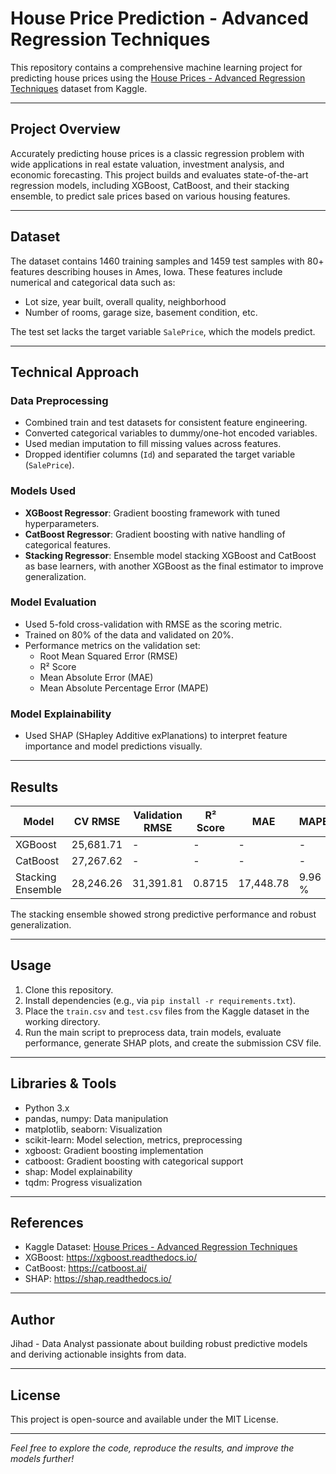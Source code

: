 # House Price Prediction - Advanced Regression Techniques

This repository contains a comprehensive machine learning project for predicting house prices using the [House Prices - Advanced Regression Techniques](https://www.kaggle.com/c/house-prices-advanced-regression-techniques) dataset from Kaggle.

---

## Project Overview

Accurately predicting house prices is a classic regression problem with wide applications in real estate valuation, investment analysis, and economic forecasting. This project builds and evaluates state-of-the-art regression models, including XGBoost, CatBoost, and their stacking ensemble, to predict sale prices based on various housing features.

---

## Dataset

The dataset contains 1460 training samples and 1459 test samples with 80+ features describing houses in Ames, Iowa. These features include numerical and categorical data such as:

- Lot size, year built, overall quality, neighborhood
- Number of rooms, garage size, basement condition, etc.

The test set lacks the target variable `SalePrice`, which the models predict.

---

## Technical Approach

### Data Preprocessing
- Combined train and test datasets for consistent feature engineering.
- Converted categorical variables to dummy/one-hot encoded variables.
- Used median imputation to fill missing values across features.
- Dropped identifier columns (`Id`) and separated the target variable (`SalePrice`).

### Models Used
- **XGBoost Regressor**: Gradient boosting framework with tuned hyperparameters.
- **CatBoost Regressor**: Gradient boosting with native handling of categorical features.
- **Stacking Regressor**: Ensemble model stacking XGBoost and CatBoost as base learners, with another XGBoost as the final estimator to improve generalization.

### Model Evaluation
- Used 5-fold cross-validation with RMSE as the scoring metric.
- Trained on 80% of the data and validated on 20%.
- Performance metrics on the validation set:
  - Root Mean Squared Error (RMSE)
  - R² Score
  - Mean Absolute Error (MAE)
  - Mean Absolute Percentage Error (MAPE)

### Model Explainability
- Used SHAP (SHapley Additive exPlanations) to interpret feature importance and model predictions visually.

---

## Results

| Model           | CV RMSE       | Validation RMSE | R² Score | MAE        | MAPE      |
|-----------------|---------------|-----------------|----------|------------|-----------|
| XGBoost         | 25,681.71     | -               | -        | -          | -         |
| CatBoost        | 27,267.62     | -               | -        | -          | -         |
| Stacking Ensemble | 28,246.26    | 31,391.81       | 0.8715   | 17,448.78  | 9.96 %    |

The stacking ensemble showed strong predictive performance and robust generalization.

---

## Usage

1. Clone this repository.
2. Install dependencies (e.g., via `pip install -r requirements.txt`).
3. Place the `train.csv` and `test.csv` files from the Kaggle dataset in the working directory.
4. Run the main script to preprocess data, train models, evaluate performance, generate SHAP plots, and create the submission CSV file.

---

## Libraries & Tools

- Python 3.x
- pandas, numpy: Data manipulation
- matplotlib, seaborn: Visualization
- scikit-learn: Model selection, metrics, preprocessing
- xgboost: Gradient boosting implementation
- catboost: Gradient boosting with categorical support
- shap: Model explainability
- tqdm: Progress visualization

---

## References

- Kaggle Dataset: [House Prices - Advanced Regression Techniques](https://www.kaggle.com/c/house-prices-advanced-regression-techniques)
- XGBoost: https://xgboost.readthedocs.io/
- CatBoost: https://catboost.ai/
- SHAP: https://shap.readthedocs.io/

---

## Author

Jihad - Data Analyst passionate about building robust predictive models and deriving actionable insights from data.

---

## License

This project is open-source and available under the MIT License.

---

*Feel free to explore the code, reproduce the results, and improve the models further!*

